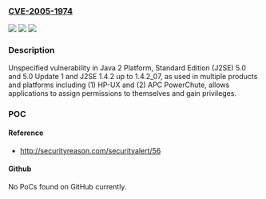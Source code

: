 ### [CVE-2005-1974](https://cve.mitre.org/cgi-bin/cvename.cgi?name=CVE-2005-1974)
![](https://img.shields.io/static/v1?label=Product&message=n%2Fa&color=blue)
![](https://img.shields.io/static/v1?label=Version&message=n%2Fa&color=blue)
![](https://img.shields.io/static/v1?label=Vulnerability&message=n%2Fa&color=brighgreen)

### Description

Unspecified vulnerability in Java 2 Platform, Standard Edition (J2SE) 5.0 and 5.0 Update 1 and J2SE 1.4.2 up to 1.4.2_07, as used in multiple products and platforms including (1) HP-UX and (2) APC PowerChute, allows applications to assign permissions to themselves and gain privileges.

### POC

#### Reference
- http://securityreason.com/securityalert/56

#### Github
No PoCs found on GitHub currently.

